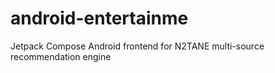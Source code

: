 # android-entertainme
Jetpack Compose Android frontend for N2TANE multi-source recommendation engine

